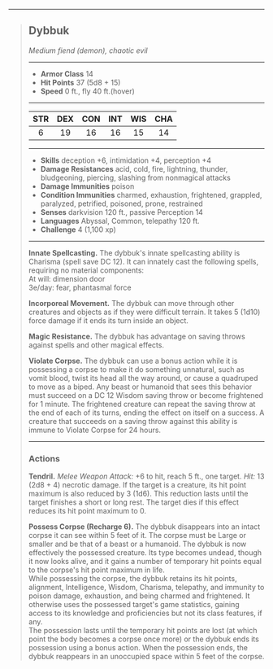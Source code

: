 ***
> ## Dybbuk
> *Medium fiend (demon), chaotic evil*
> 
> ***
> 
> - **Armor Class** 14
> - **Hit Points** 37 (5d8 + 15)
> - **Speed** 0 ft., fly 40 ft.(hover)
> 
> ***
> 
> |STR|DEX|CON|INT|WIS|CHA|
> |:---:|:---:|:---:|:---:|:---:|:---:|
> |6|19|16|16|15|14|
> 
> ***
> 
> - **Skills** deception +6, intimidation +4, perception +4
> - **Damage Resistances** acid, cold, fire, lightning, thunder, bludgeoning, piercing, slashing from nonmagical attacks
> - **Damage Immunities** poison
> - **Condition Immunities** charmed, exhaustion, frightened, grappled, paralyzed, petrified, poisoned, prone, restrained
> - **Senses** darkvision 120 ft., passive Perception 14
> - **Languages** Abyssal, Common, telepathy 120 ft.
> - **Challenge** 4 (1,100 xp)
> 
> ***
> 
> **Innate Spellcasting.** The dybbuk's innate spellcasting ability is Charisma (spell save DC 12). It can innately cast the following spells, requiring no material components:  
> At will: dimension door  
> 3e/day: fear, phantasmal force
> 
> **Incorporeal Movement.** The dybbuk can move through other creatures and objects as if they were difficult terrain. It takes 5 (1d10) force damage if it ends its turn inside an object.
> 
> **Magic Resistance.** The dybbuk has advantage on saving throws against spells and other magical effects.
> 
> **Violate Corpse.** The dybbuk can use a bonus action while it is possessing a corpse to make it do something unnatural, such as vomit blood, twist its head all the way around, or cause a quadruped to move as a biped. Any beast or humanoid that sees this behavior must succeed on a DC 12 Wisdom saving throw or become frightened for 1 minute. The frightened creature can repeat the saving throw at the end of each of its turns, ending the effect on itself on a success. A creature that succeeds on a saving throw against this ability is immune to Violate Corpse for 24 hours.
> 
> ***
> 
> ### Actions
> **Tendril.** *Melee Weapon Attack:* +6 to hit, reach 5 ft., one target. *Hit:* 13 (2d8 + 4) necrotic damage. If the target is a creature, its hit point maximum is also reduced by 3 (1d6). This reduction lasts until the target finishes a short or long rest. The target dies if this effect reduces its hit point maximum to 0.
> 
> **Possess Corpse (Recharge 6).** The dybbuk disappears into an intact corpse it can see within 5 feet of it. The corpse must be Large or smaller and be that of a beast or a humanoid. The dybbuk is now effectively the possessed creature. Its type becomes undead, though it now looks alive, and it gains a number of temporary hit points equal to the corpse's hit point maximum in life.  
> While possessing the corpse, the dybbuk retains its hit points, alignment, Intelligence, Wisdom, Charisma, telepathy, and immunity to poison damage, exhaustion, and being charmed and frightened. It otherwise uses the possessed target's game statistics, gaining access to its knowledge and proficiencies but not its class features, if any.  
> The possession lasts until the temporary hit points are lost (at which point the body becomes a corpse once more) or the dybbuk ends its possession using a bonus action. When the possession ends, the dybbuk reappears in an unoccupied space within 5 feet of the corpse.
